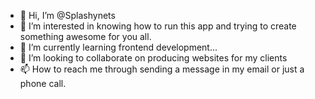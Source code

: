 - 👋 Hi, I’m @Splashynets
- 👀 I’m interested in knowing how to run this app and trying to create something awesome for you all.
- 🌱 I’m currently learning frontend development...
- 💞️ I’m looking to collaborate on producing websites for my clients
- 📫 How to reach me through sending a message in my email or just a phone call.

<!---
Splashynets/Splashynets is a ✨ special ✨ repository because its `README.md` (this file) appears on your GitHub profile.
You can click the Preview link to take a look at your changes.
--->
